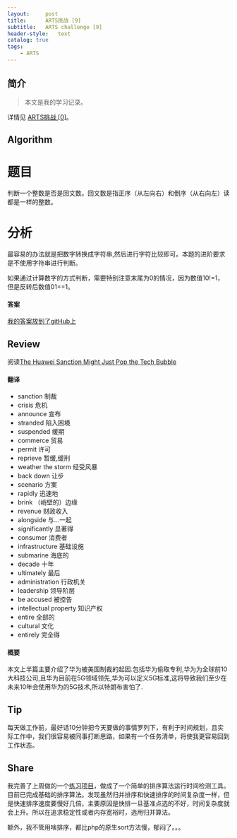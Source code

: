 ```yaml
---
layout:     post
title:      ARTS挑战 [9]
subtitle:   ARTS challenge [9]
header-style:   text
catalog: true
tags:
    - ARTS
---
```


## 简介
> 本文是我的学习记录。

详情见 [ARTS挑战 [0]](https://andongshen.com/2019/03/31/ARTS-0/)。

## Algorithm

# 题目

判断一个整数是否是回文数。回文数是指正序（从左向右）和倒序（从右向左）读都是一样的整数。

# 分析

最容易的办法就是把数字转换成字符串,然后进行字符比较即可。本题的进阶要求是不使用字符串进行判断。

如果通过计算数字的方式判断，需要特别注意末尾为0的情况，因为数值10!=1，但是反转后数值01==1。

#### 答案

[我的答案放到了gitHub上](https://github.com/AnthonySAD/leedcode/tree/master/Arithmetic/0009.PalindromeNumber)

## Review

阅读[The Huawei Sanction Might Just Pop the Tech Bubble](https://onezero.medium.com/the-huawei-sanction-might-just-pop-the-tech-bubble-f7e800e3174)

#### 翻译

- sanction 制裁
- crisis 危机
- announce 宣布
- stranded 陷入困境
- suspended 缓期
- commerce 贸易
- permit 许可
- reprieve 暂缓,缓刑
- weather the storm 经受风暴
- back down 让步
- scenario 方案
- rapidly 迅速地
- brink （峭壁的）边缘
- revenue 财政收入
- alongside 与...一起
- significantly 显著得
- consumer 消费者
- infrastructure 基础设施
- submarine 海底的
- decade 十年
- ultimately 最后
- administration 行政机关
- leadership 领导阶层
- be accused 被控告
- intellectual property 知识产权
- entire 全部的
- cultural 文化
- entirely 完全得

#### 概要

本文上半篇主要介绍了华为被美国制裁的起因.包括华为偷取专利,华为为全球前10大科技公司,且华为目前在5G领域领先,华为可以定义5G标准,这将导致我们至少在未来10年会使用华为的5G技术,所以特朗布害怕了.

## Tip

每天做工作前，最好话10分钟把今天要做的事情罗列下，有利于时间规划，且实际工作中，我们很容易被同事打断思路，如果有一个任务清单，将使我更容易回到工作状态。

## Share

我完善了上周做的一个[练习项目](https://github.com/AnthonySAD/Practice)，做成了一个简单的排序算法运行时间检测工具。目前已完成基础的排序算法。发现虽然归并排序和快速排序的时间复杂度一样，但是快速排序速度要慢好几倍，主要原因是快排一旦基准点选的不好，时间复杂度就会上升。所以在追求稳定性或者内存宽裕时，选用归并算法。

额外，我不管用啥排序，都比php的原生sort方法慢，郁闷了。。。